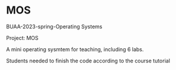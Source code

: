 # MOS

BUAA-2023-spring-Operating Systems

Project: MOS

A mini operating sysmtem for teaching, including 6 labs.

Students needed to finish the code according to the course tutorial
